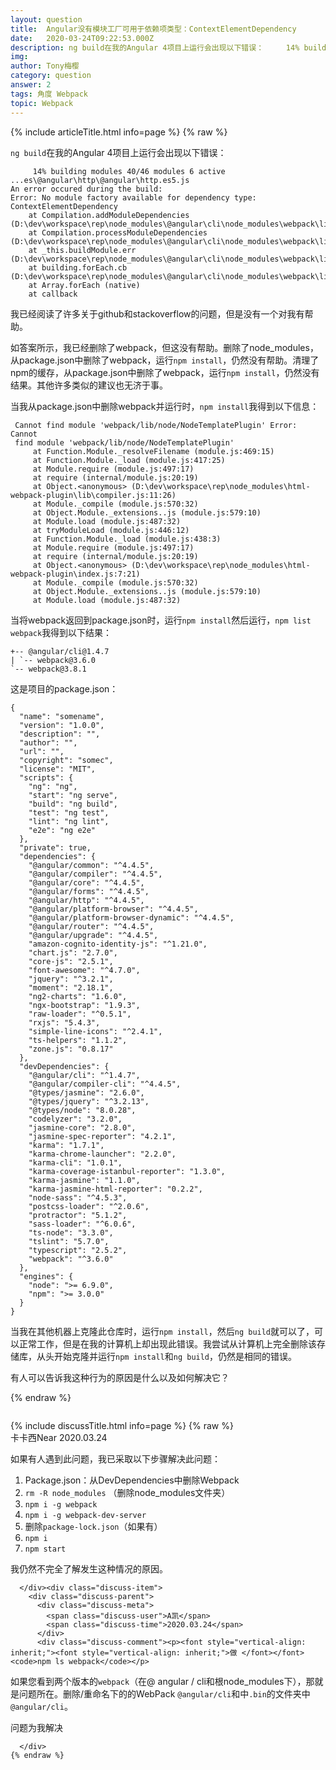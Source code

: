 ```yaml
---
layout: question
title:  Angular没有模块工厂可用于依赖项类型：ContextElementDependency
date:   2020-03-24T09:22:53.000Z
description: ng build在我的Angular 4项目上运行会出现以下错误：     14% building modules 40/46 modules 6 ...
img: 
author: Tony梅樱
category: question
answer: 2
tags: 角度 Webpack
topic: Webpack
---
```

<div class="article-root">
  <div class="article">
    {% include articleTitle.html info=page %}
    {% raw %}
    <div class="article-content"><p><font style="vertical-align: inherit;"></font><code>ng build</code><font style="vertical-align: inherit;"><font style="vertical-align: inherit;">在我的Angular 4项目上</font><font style="vertical-align: inherit;">运行</font><font style="vertical-align: inherit;">会出现以下错误：</font></font></p>

<pre><code>     14% building modules 40/46 modules 6 active ...es\@angular\http\@angular\http.es5.js<font></font>
An error occured during the build:<font></font>
Error: No module factory available for dependency type: ContextElementDependency<font></font>
    at Compilation.addModuleDependencies (D:\dev\workspace\rep\node_modules\@angular\cli\node_modules\webpack\lib\Compilation.js:213:21)<font></font>
    at Compilation.processModuleDependencies (D:\dev\workspace\rep\node_modules\@angular\cli\node_modules\webpack\lib\Compilation.js:202:8)<font></font>
    at _this.buildModule.err (D:\dev\workspace\rep\node_modules\@angular\cli\node_modules\webpack\lib\Compilation.js:350:14)<font></font>
    at building.forEach.cb (D:\dev\workspace\rep\node_modules\@angular\cli\node_modules\webpack\lib\Compilation.js:147:27)<font></font>
    at Array.forEach (native)<font></font>
    at callback <font></font>
</code></pre>

<p><font style="vertical-align: inherit;"><font style="vertical-align: inherit;">我已经阅读了许多关于github和stackoverflow的问题，但是没有一个对我有帮助。</font></font></p>

<p><font style="vertical-align: inherit;"><font style="vertical-align: inherit;">如答案所示，我已经删除了webpack，但这没有帮助。</font><font style="vertical-align: inherit;">删除了node_modules，从package.json中删除了webpack，运行</font></font><code>npm install</code><font style="vertical-align: inherit;"><font style="vertical-align: inherit;">，仍然没有帮助。</font><font style="vertical-align: inherit;">清理了npm的缓存，从package.json中删除了webpack，运行</font></font><code>npm install</code><font style="vertical-align: inherit;"><font style="vertical-align: inherit;">，仍然没有结果。</font><font style="vertical-align: inherit;">其他许多类似的建议也无济于事。</font></font></p>

<p><font style="vertical-align: inherit;"><font style="vertical-align: inherit;">当我从package.json中删除webpack并运行时，</font></font><code>npm install</code><font style="vertical-align: inherit;"><font style="vertical-align: inherit;">我得到以下信息：</font></font></p>

<pre><code> Cannot find module 'webpack/lib/node/NodeTemplatePlugin' Error: Cannot<font></font>
 find module 'webpack/lib/node/NodeTemplatePlugin'<font></font>
     at Function.Module._resolveFilename (module.js:469:15)<font></font>
     at Function.Module._load (module.js:417:25)<font></font>
     at Module.require (module.js:497:17)<font></font>
     at require (internal/module.js:20:19)<font></font>
     at Object.&lt;anonymous&gt; (D:\dev\workspace\rep\node_modules\html-webpack-plugin\lib\compiler.js:11:26)<font></font>
     at Module._compile (module.js:570:32)<font></font>
     at Object.Module._extensions..js (module.js:579:10)<font></font>
     at Module.load (module.js:487:32)<font></font>
     at tryModuleLoad (module.js:446:12)<font></font>
     at Function.Module._load (module.js:438:3)<font></font>
     at Module.require (module.js:497:17)<font></font>
     at require (internal/module.js:20:19)<font></font>
     at Object.&lt;anonymous&gt; (D:\dev\workspace\rep\node_modules\html-webpack-plugin\index.js:7:21)<font></font>
     at Module._compile (module.js:570:32)<font></font>
     at Object.Module._extensions..js (module.js:579:10)<font></font>
     at Module.load (module.js:487:32)<font></font>
</code></pre>

<p><font style="vertical-align: inherit;"><font style="vertical-align: inherit;">当将webpack返回到package.json时，运行</font></font><code>npm install</code><font style="vertical-align: inherit;"><font style="vertical-align: inherit;">然后运行，</font></font><code>npm list webpack</code><font style="vertical-align: inherit;"><font style="vertical-align: inherit;">我得到以下结果：</font></font></p>

<pre><code>+-- @angular/cli@1.4.7<font></font>
| `-- webpack@3.6.0<font></font>
`-- webpack@3.8.1<font></font>
</code></pre>

<p><font style="vertical-align: inherit;"><font style="vertical-align: inherit;">这是项目的package.json：</font></font></p>

<pre><code>{<font></font>
  "name": "somename",<font></font>
  "version": "1.0.0",<font></font>
  "description": "",<font></font>
  "author": "",<font></font>
  "url": "",<font></font>
  "copyright": "somec",<font></font>
  "license": "MIT",<font></font>
  "scripts": {<font></font>
    "ng": "ng",<font></font>
    "start": "ng serve",<font></font>
    "build": "ng build",<font></font>
    "test": "ng test",<font></font>
    "lint": "ng lint",<font></font>
    "e2e": "ng e2e"<font></font>
  },<font></font>
  "private": true,<font></font>
  "dependencies": {<font></font>
    "@angular/common": "^4.4.5",<font></font>
    "@angular/compiler": "^4.4.5",<font></font>
    "@angular/core": "^4.4.5",<font></font>
    "@angular/forms": "^4.4.5",<font></font>
    "@angular/http": "^4.4.5",<font></font>
    "@angular/platform-browser": "^4.4.5",<font></font>
    "@angular/platform-browser-dynamic": "^4.4.5",<font></font>
    "@angular/router": "^4.4.5",<font></font>
    "@angular/upgrade": "^4.4.5",<font></font>
    "amazon-cognito-identity-js": "^1.21.0",<font></font>
    "chart.js": "2.7.0",<font></font>
    "core-js": "2.5.1",<font></font>
    "font-awesome": "^4.7.0",<font></font>
    "jquery": "^3.2.1",<font></font>
    "moment": "2.18.1",<font></font>
    "ng2-charts": "1.6.0",<font></font>
    "ngx-bootstrap": "1.9.3",<font></font>
    "raw-loader": "^0.5.1",<font></font>
    "rxjs": "5.4.3",<font></font>
    "simple-line-icons": "^2.4.1",<font></font>
    "ts-helpers": "1.1.2",<font></font>
    "zone.js": "0.8.17"<font></font>
  },<font></font>
  "devDependencies": {<font></font>
    "@angular/cli": "^1.4.7",<font></font>
    "@angular/compiler-cli": "^4.4.5",<font></font>
    "@types/jasmine": "2.6.0",<font></font>
    "@types/jquery": "^3.2.13",<font></font>
    "@types/node": "8.0.28",<font></font>
    "codelyzer": "3.2.0",<font></font>
    "jasmine-core": "2.8.0",<font></font>
    "jasmine-spec-reporter": "4.2.1",<font></font>
    "karma": "1.7.1",<font></font>
    "karma-chrome-launcher": "2.2.0",<font></font>
    "karma-cli": "1.0.1",<font></font>
    "karma-coverage-istanbul-reporter": "1.3.0",<font></font>
    "karma-jasmine": "1.1.0",<font></font>
    "karma-jasmine-html-reporter": "0.2.2",<font></font>
    "node-sass": "^4.5.3",<font></font>
    "postcss-loader": "^2.0.6",<font></font>
    "protractor": "5.1.2",<font></font>
    "sass-loader": "^6.0.6",<font></font>
    "ts-node": "3.3.0",<font></font>
    "tslint": "5.7.0",<font></font>
    "typescript": "2.5.2",<font></font>
    "webpack": "^3.6.0"<font></font>
  },<font></font>
  "engines": {<font></font>
    "node": "&gt;= 6.9.0",<font></font>
    "npm": "&gt;= 3.0.0"<font></font>
  }<font></font>
}<font></font>
</code></pre>

<p><font style="vertical-align: inherit;"><font style="vertical-align: inherit;">当我在其他机器上克隆此仓库时，运行</font></font><code>npm install</code><font style="vertical-align: inherit;"><font style="vertical-align: inherit;">，然后</font></font><code>ng build</code><font style="vertical-align: inherit;"><font style="vertical-align: inherit;">就可以了，可以正常工作，但是在我的计算机上却出现此错误。</font><font style="vertical-align: inherit;">我尝试从计算机上完全删除该存储库，从头开始克隆并运行</font></font><code>npm install</code><font style="vertical-align: inherit;"><font style="vertical-align: inherit;">和</font></font><code>ng build</code><font style="vertical-align: inherit;"><font style="vertical-align: inherit;">，仍然是相同的错误。</font></font></p>

<p><font style="vertical-align: inherit;"><font style="vertical-align: inherit;">有人可以告诉我这种行为的原因是什么以及如何解决它？</font></font></p></div>
    {% endraw %}
  </div>
  <p style="height: 0;width:0;overflow: hidden;"> 第3551篇《Angular没有模块工厂可用于依赖项类型：ContextElementDependency》来自Winter(https://github.com/aiyld/aiyld.github.io)的站点</p>
  <div class="discuss-wrapper">
    {% include discussTitle.html info=page %}
    {% raw %}
    <div class="discuss-item">
        <div class="discuss-parent">
          <div class="discuss-meta">
            <span class="discuss-user">卡卡西Near</span>
            <span class="discuss-time">2020.03.24</span>
          </div>
          <div class="discuss-comment"><p><font style="vertical-align: inherit;"><font style="vertical-align: inherit;">如果有人遇到此问题，我已采取以下步骤解决此问题：</font></font></p>

<ol>
<li><font style="vertical-align: inherit;"><font style="vertical-align: inherit;">Package.json：从DevDependencies中删除Webpack</font></font></li>
<li><code>rm -R node_modules</code><font style="vertical-align: inherit;"><font style="vertical-align: inherit;"> （删除node_modules文件夹）</font></font></li>
<li><code>npm i -g webpack</code></li>
<li><code>npm i -g webpack-dev-server</code></li>
<li><font style="vertical-align: inherit;"><font style="vertical-align: inherit;">删除</font></font><code>package-lock.json</code><font style="vertical-align: inherit;"><font style="vertical-align: inherit;">（如果有）</font></font></li>
<li><code>npm i</code></li>
<li><code>npm start</code></li>
</ol>

<p><font style="vertical-align: inherit;"><font style="vertical-align: inherit;">我仍然不完全了解发生这种情况的原因。</font></font></p></div>
        </div>
        
      </div><div class="discuss-item">
        <div class="discuss-parent">
          <div class="discuss-meta">
            <span class="discuss-user">A凯</span>
            <span class="discuss-time">2020.03.24</span>
          </div>
          <div class="discuss-comment"><p><font style="vertical-align: inherit;"><font style="vertical-align: inherit;">做 </font></font><code>npm ls webpack</code></p>

<p><font style="vertical-align: inherit;"><font style="vertical-align: inherit;">如果您看到两个版本的</font></font><code>webpack</code><font style="vertical-align: inherit;"><font style="vertical-align: inherit;">（在@ angular / cli和根node_modules下），那就是问题所在。</font><font style="vertical-align: inherit;">删除/重命名下的的WebPack </font></font><code>@angular/cli</code><font style="vertical-align: inherit;"><font style="vertical-align: inherit;">和中</font></font><code>.bin</code><font style="vertical-align: inherit;"><font style="vertical-align: inherit;">的文件夹中</font></font><code>@angular/cli</code><font style="vertical-align: inherit;"><font style="vertical-align: inherit;">。</font></font></p>

<p><font style="vertical-align: inherit;"><font style="vertical-align: inherit;">问题为我解决</font></font></p></div>
        </div>
        
      </div>
    {% endraw %}
  </div>
<div>
